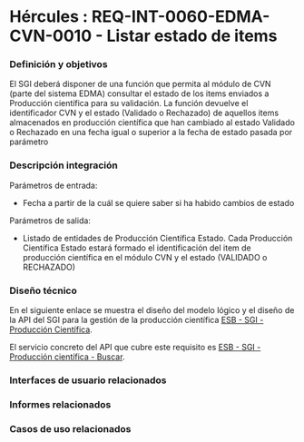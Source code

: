 # Hércules : REQ\-INT\-0060\-EDMA\-CVN\-0010 \- Listar estado de items







### Definición y objetivos

El SGI deberá disponer de una función que permita al módulo de CVN (parte del sistema EDMA) consultar el estado de los items enviados a Producción científica para su validación. La función devuelve el identificador CVN y el estado (Validado o Rechazado) de aquellos items almacenados en producción científica que han cambiado al estado Validado o Rechazado en una fecha igual o superior a la fecha de estado pasada por parámetro

### Descripción integración

Parámetros de entrada:

* Fecha a partir de la cuál se quiere saber si ha habido cambios de estado

Parámetros de salida:

* Listado de entidades de Producción Científica Estado. Cada Producción Científica Estado estará formado el identificación del item de producción científica en el módulo CVN y el estado (VALIDADO o RECHAZADO)

  


### Diseño técnico

En el siguiente enlace se muestra el diseño del modelo lógico y el diseño de la API del SGI para la gestión de la producción científica [ESB \- SGI \- Producción Científica](/hercules/sgi-sistema-de-gestion-de-investigacion/diseno/componentes/sgi-esb/esb-sgi/esb-sgi-produccion-cientifica/index.md "/hercules/sgi-sistema-de-gestion-de-investigacion/diseno/componentes/sgi-esb/esb-sgi/esb-sgi-produccion-cientifica/index.md").

El servicio concreto del API que cubre este requisito es [ESB \- SGI \- Producción científica \- Buscar](/hercules/sgi-sistema-de-gestion-de-investigacion/diseno/componentes/sgi-esb/esb-sgi/esb-sgi-produccion-cientifica/esb-sgi-produccion-cientifica-buscar.md "/hercules/sgi-sistema-de-gestion-de-investigacion/diseno/componentes/sgi-esb/esb-sgi/esb-sgi-produccion-cientifica/esb-sgi-produccion-cientifica-buscar.md").







### Interfaces de usuario relacionados







### Informes relacionados







### Casos de uso relacionados









  








